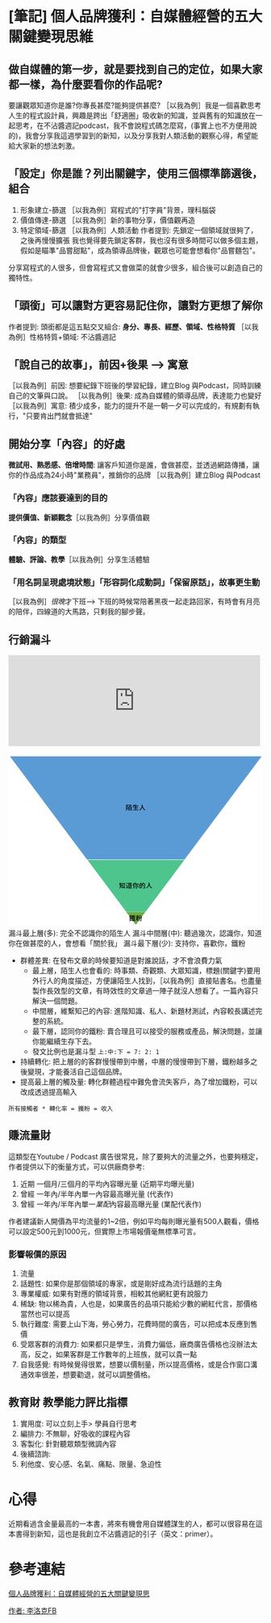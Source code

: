 # [筆記] 個人品牌獲利：自媒體經營的五大關鍵變現思維



## 做自媒體的第一步，就是要找到自己的定位，如果大家都一樣，為什麼要看你的作品呢?
要讓觀眾知道你是誰?你專長甚麼?能夠提供甚麼?
 ［以我為例］我是一個喜歡思考人生的程式設計員，興趣是跨出「舒適圈」吸收新的知識，並與舊有的知識放在一起思考，在不沾醬週記podcast，我不會說程式碼怎麼寫，(事實上也不方便用說的)，我會分享我這週學習到的新知，以及分享我對人類活動的觀察心得，希望能給大家新的想法刺激。

<!--more-->

## 「設定」你是誰？列出關鍵字，使用三個標準篩選後，組合
1. 形象建立-篩選 ［以我為例］寫程式的"打字員"背景，理科腦袋
2. 價值傳達-篩選 ［以我為例］新的事物分享，價值觀再造
3. 特定領域-篩選 ［以我為例］人類活動
作者提到: 先鎖定一個領域就很夠了，之後再慢慢擴張
我也覺得要先鎖定客群，我也沒有很多時間可以做多個主題，假如是瞄準"品嘗甜點"，成為領導品牌後，觀眾也可能會想看你"品嘗麵包"。

分享寫程式的人很多，但會寫程式又會做菜的就會少很多，組合後可以創造自己的獨特性。

## 「頭銜」可以讓對方更容易記住你，讓對方更想了解你
作者提到: 頭銜都是這五點交叉組合:
**身分、專長、經歷、領域、性格特質**
［以我為例］性格特質+領域: 不沾醬週記

## 「說自己的故事」，前因+後果 --> 寓意
［以我為例］前因: 想要紀錄下班後的學習紀錄，建立Blog 與Podcast，同時訓練自己的文筆與口說。
［以我為例］後果: 成為自媒體的領導品牌，表達能力也變好
［以我為例］寓意: 積少成多，能力的提升不是一朝一夕可以完成的，有規劃有執行，"只要肯出門就會抵達"

## 開始分享「內容」的好處
**微試用、熟悉感、倍增時間**: 讓客戶知道你是誰，會做甚麼，並透過網路傳播，讓你的作品成為24小時"業務員"，推銷你的品牌
［以我為例］建立Blog 與Podcast

### 「內容」應該要達到的目的
**提供價值、新穎觀念**［以我為例］分享價值觀

### 「內容」的類型
**體驗、評論、教學**［以我為例］分享生活體驗

### 「用名詞呈現處境狀態」「形容詞化成動詞」「保留原話」，故事更生動
［以我為例］*很晚*才下班--> 下班的時候常陪著黑夜一起走路回家，有時會有月亮的陪伴，四線道的大馬路，只剩我的腳步聲。


## 行銷漏斗
<iframe src="https://open.firstory.me/embed/story/cl4lfopla01k101uc3smm9u0h" height="180" width="99%" frameborder="0" scrolling="no"></iframe>

![漏斗](ex1.png)
漏斗最上層(多): 完全不認識你的陌生人
漏斗中間層(中): 聽過幾次，認識你，知道你在做甚麼的人，會想看「關於我」
漏斗最下層(少): 支持你，喜歡你，鐵粉

-  群體差異: 在發布文章的時候要知道是對誰說話，才不會浪費力氣
   - 最上層，陌生人也會看的: 時事類、奇觀類、大眾知識，標題(關鍵字)要用外行人的角度描述，方便讓陌生人找到，［以我為例］直接貼書名。也盡量製作長效型的文章，有時效性的文章過一陣子就沒人想看了。一篇內容只解決一個問題。
   - 中間層，維繫知己的內容: 進階知識、私人、新題材測試，內容較長講述完整的系統。
   - 最下層，認同你的鐵粉: 賣合理且可以接受的服務或產品，解決問題，並讓你能繼續生存下去。
   - 發文比例也是漏斗型 ``` 上:中:下 = 7: 2: 1 ``` 
-  持續轉化: 把上層的的客群慢慢帶到中層，中層的慢慢帶到下層，鐵粉越多之後變現，才能養活自己這個品牌。
-  提高最上層的觸及量: 轉化群體過程中難免會流失客戶，為了增加鐵粉，可以改成透過提高輸入 

``` 所有接觸者 * 轉化率 = 鐵粉 = 收入 ```


## 賺流量財
這類型在Youtube / Podcast 廣告很常見，除了要夠大的流量之外，也要夠穩定，作者提供以下的衡量方式，可以供廠商參考:
1. 近期 一個月/三個月的平均內容曝光量 (近期平均曝光量)
2. 曾經 一年內/半年內單一內容最高曝光量 (代表作)
3. 曾經 一年內/半年內單一*業配*內容最高曝光量 (業配代表作)

作者建議新人開價為平均流量的1~2倍，例如平均每則曝光量有500人觀看，價格可以設定500元到1000元，但實際上市場報價毫無標準可言。

### 影響報價的原因
1. 流量
2. 話題性: 如果你是那個領域的專家，或是剛好成為流行話題的主角
3. 專業權威: 如果有對應的領域背景，相較其他網紅更有說服力
4. 稀缺: 物以稀為貴，人也是，如果廣告的品項只能給少數的網紅代言，那價格當然也可以提高
5. 執行難度: 需要上山下海，勞心勞力，花費時間的廣告，可以把成本反應到售價
6. 受眾客群的消費力: 如果都只是學生，消費力偏低，廠商廣告價格也沒辦法太高，反之，如果客群是工作數年的上班族，就可以貴一點
7. 自我感覺: 有時候覺得很累，想要以價制量，所以提高價格，或是合作窗口溝通效率很差，想要勸退，就可以調整價格。


## 教育財 教學能力評比指標
1. 實用度: 可以立刻上手> 學員自行思考
2. 編排力: 不無聊，好吸收的課程內容
3. 客製化: 針對聽眾類型微調內容
4. 後續諮詢: 
5. 利他度、安心感、名氣、痛點、限量、急迫性

# 心得
近期看過含金量最高的一本書，將來有機會用自媒體謀生的人，都可以很容易在這本書得到新知，這也是我創立不沾醬週記的引子（英文：primer）。

# 參考連結
[個人品牌獲利：自媒體經營的五大關鍵變現思](https://www.books.com.tw/products/0010876387)

[作者: 李洛克FB](https://www.facebook.com/Rock.Lee.Novels)
